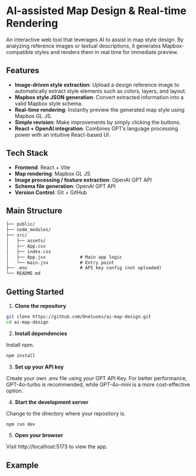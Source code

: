 # AI-assisted Map Design & Real-time Rendering

An interactive web tool that leverages AI to assist in map style design. By analyzing reference images or textual descriptions, it generates Mapbox-compatible styles and renders them in real time for immediate preview.

## Features

- **Image-driven style extraction**: Upload a design reference image to automatically extract style elements such as colors, layers, and layout.
- **Mapbox style JSON generation**: Convert extracted information into a valid Mapbox style schema.
- **Real-time rendering**: Instantly preview the generated map style using Mapbox GL JS.
- **Simple revision**: Make improvements by simply clicking the buttons.
- **React + OpenAI integration**: Combines GPT’s language processing power with an intuitive React-based UI.

## Tech Stack

- **Frontend**: React + Vite
- **Map rendering**: Mapbox GL JS
- **Image processing / feature extraction**: OpenAI GPT API
- **Schema file generation**: OpenAI GPT API
- **Version Control**: Git + GitHub

## Main Structure 

```markdown
├── public/  
├── node_modules/  
├── src/  
│   ├── assets/  
│   ├── App.css  
│   ├── index.css  
│   ├── App.jsx             # Main app logic  
│   └── main.jsx            # Entry point  
├── .env                    # API key config (not uploaded)  
└── README.md
```
## Getting Started

1. **Clone the repository**

```bash
git clone https://github.com/Onetuoes/ai-map-design.git
cd ai-map-design
```

2. **Install dependencies**
   
Install npm.  
```bash
npm install
```

3. **Set up your API key**
  
Create your own .env file using your GPT API Key. For better performance, GPT-4o-turbo is recommended, while GPT-4o-mini is a more cost-effective option.  

4. **Start the development server**

Change to the directory where your repository is.   
```bash
npm run dev
```

5. **Open your browser**

Visit http://localhost:5173 to view the app.  

## Example

